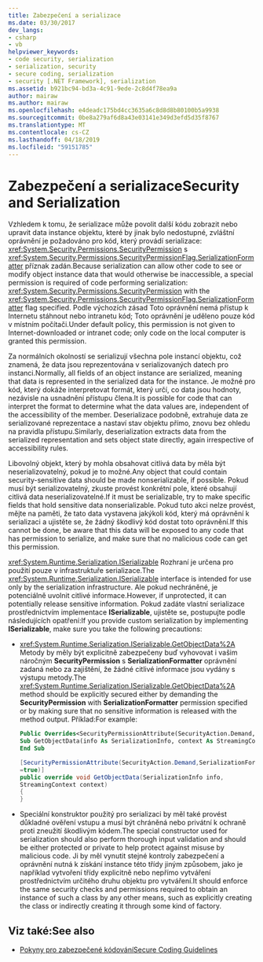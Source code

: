 ```yaml
---
title: Zabezpečení a serializace
ms.date: 03/30/2017
dev_langs:
- csharp
- vb
helpviewer_keywords:
- code security, serialization
- serialization, security
- secure coding, serialization
- security [.NET Framework], serialization
ms.assetid: b921bc94-bd3a-4c91-9ede-2c8d4f78ea9a
author: mairaw
ms.author: mairaw
ms.openlocfilehash: e4deadc175bd4cc3635a6c8d8d8b80100b5a9938
ms.sourcegitcommit: 0be8a279af6d8a43e03141e349d3efd5d35f8767
ms.translationtype: MT
ms.contentlocale: cs-CZ
ms.lasthandoff: 04/18/2019
ms.locfileid: "59151785"
---
```

# <a name="security-and-serialization"></a><span data-ttu-id="d5795-102">Zabezpečení a serializace</span><span class="sxs-lookup"><span data-stu-id="d5795-102">Security and Serialization</span></span>
<span data-ttu-id="d5795-103">Vzhledem k tomu, že serializace může povolit další kódu zobrazit nebo upravit data instance objektu, které by jinak bylo nedostupné, zvláštní oprávnění je požadováno pro kód, který provádí serializace: <xref:System.Security.Permissions.SecurityPermission> s <xref:System.Security.Permissions.SecurityPermissionFlag.SerializationFormatter> příznak zadán.</span><span class="sxs-lookup"><span data-stu-id="d5795-103">Because serialization can allow other code to see or modify object instance data that would otherwise be inaccessible, a special permission is required of code performing serialization: <xref:System.Security.Permissions.SecurityPermission> with the <xref:System.Security.Permissions.SecurityPermissionFlag.SerializationFormatter> flag specified.</span></span> <span data-ttu-id="d5795-104">Podle výchozích zásad Toto oprávnění nemá přístup k Internetu stáhnout nebo intranetu kód; Toto oprávnění je uděleno pouze kód v místním počítači.</span><span class="sxs-lookup"><span data-stu-id="d5795-104">Under default policy, this permission is not given to Internet-downloaded or intranet code; only code on the local computer is granted this permission.</span></span>  
  
 <span data-ttu-id="d5795-105">Za normálních okolností se serializují všechna pole instancí objektu, což znamená, že data jsou reprezentována v serializovaných datech pro instanci.</span><span class="sxs-lookup"><span data-stu-id="d5795-105">Normally, all fields of an object instance are serialized, meaning that data is represented in the serialized data for the instance.</span></span> <span data-ttu-id="d5795-106">Je možné pro kód, který dokáže interpretovat formát, který určí, co data jsou hodnoty, nezávisle na usnadnění přístupu člena.</span><span class="sxs-lookup"><span data-stu-id="d5795-106">It is possible for code that can interpret the format to determine what the data values are, independent of the accessibility of the member.</span></span> <span data-ttu-id="d5795-107">Deserializace podobně, extrahuje data ze serializované reprezentace a nastaví stav objektu přímo, znovu bez ohledu na pravidla přístupu.</span><span class="sxs-lookup"><span data-stu-id="d5795-107">Similarly, deserialization extracts data from the serialized representation and sets object state directly, again irrespective of accessibility rules.</span></span>  
  
 <span data-ttu-id="d5795-108">Libovolný objekt, který by mohla obsahovat citlivá data by měla být neserializovatelný, pokud je to možné.</span><span class="sxs-lookup"><span data-stu-id="d5795-108">Any object that could contain security-sensitive data should be made nonserializable, if possible.</span></span> <span data-ttu-id="d5795-109">Pokud musí být serializovatelný, zkuste provést konkrétní pole, které obsahují citlivá data neserializovatelné.</span><span class="sxs-lookup"><span data-stu-id="d5795-109">If it must be serializable, try to make specific fields that hold sensitive data nonserializable.</span></span> <span data-ttu-id="d5795-110">Pokud tuto akci nelze provést, mějte na paměti, že tato data vystavena jakýkoli kód, který má oprávnění k serializaci a ujistěte se, že žádný škodlivý kód dostat toto oprávnění.</span><span class="sxs-lookup"><span data-stu-id="d5795-110">If this cannot be done, be aware that this data will be exposed to any code that has permission to serialize, and make sure that no malicious code can get this permission.</span></span>  
  
 <span data-ttu-id="d5795-111"><xref:System.Runtime.Serialization.ISerializable> Rozhraní je určena pro použití pouze v infrastruktuře serializace.</span><span class="sxs-lookup"><span data-stu-id="d5795-111">The <xref:System.Runtime.Serialization.ISerializable> interface is intended for use only by the serialization infrastructure.</span></span> <span data-ttu-id="d5795-112">Ale pokud nechráněné, je potenciálně uvolnit citlivé informace.</span><span class="sxs-lookup"><span data-stu-id="d5795-112">However, if unprotected, it can potentially release sensitive information.</span></span> <span data-ttu-id="d5795-113">Pokud zadáte vlastní serializace prostřednictvím implementace **ISerializable**, ujistěte se, postupujte podle následujících opatření:</span><span class="sxs-lookup"><span data-stu-id="d5795-113">If you provide custom serialization by implementing **ISerializable**, make sure you take the following precautions:</span></span>  
  
-   <span data-ttu-id="d5795-114"><xref:System.Runtime.Serialization.ISerializable.GetObjectData%2A> Metody by měly být explicitně zabezpečeny buď vyhovovat i vašim náročným **SecurityPermission** s **SerializationFormatter** oprávnění zadaná nebo za zajištění, že žádné citlivé informace jsou vydány s výstupu metody.</span><span class="sxs-lookup"><span data-stu-id="d5795-114">The <xref:System.Runtime.Serialization.ISerializable.GetObjectData%2A> method should be explicitly secured either by demanding the **SecurityPermission** with **SerializationFormatter** permission specified or by making sure that no sensitive information is released with the method output.</span></span> <span data-ttu-id="d5795-115">Příklad:</span><span class="sxs-lookup"><span data-stu-id="d5795-115">For example:</span></span>  
  
    ```vb  
    Public Overrides<SecurityPermissionAttribute(SecurityAction.Demand, SerializationFormatter := True)>  _  
    Sub GetObjectData(info As SerializationInfo, context As StreamingContext)  
    End Sub  
    ```  
  
    ```csharp  
    [SecurityPermissionAttribute(SecurityAction.Demand,SerializationFormatter   
    =true)]  
    public override void GetObjectData(SerializationInfo info,   
    StreamingContext context)  
    {  
    }  
    ```  
  
-   <span data-ttu-id="d5795-116">Speciální konstruktor použitý pro serializaci by měl také provést důkladné ověření vstupu a musí být chráněná nebo privátní k ochraně proti zneužití škodlivým kódem.</span><span class="sxs-lookup"><span data-stu-id="d5795-116">The special constructor used for serialization should also perform thorough input validation and should be either protected or private to help protect against misuse by malicious code.</span></span> <span data-ttu-id="d5795-117">Ji by měl vynutit stejné kontroly zabezpečení a oprávnění nutná k získání instance této třídy jiným způsobem, jako je například vytvoření třídy explicitně nebo nepřímo vytváření prostřednictvím určitého druhu objektu pro vytváření.</span><span class="sxs-lookup"><span data-stu-id="d5795-117">It should enforce the same security checks and permissions required to obtain an instance of such a class by any other means, such as explicitly creating the class or indirectly creating it through some kind of factory.</span></span>  
  
## <a name="see-also"></a><span data-ttu-id="d5795-118">Viz také:</span><span class="sxs-lookup"><span data-stu-id="d5795-118">See also</span></span>

- [<span data-ttu-id="d5795-119">Pokyny pro zabezpečené kódování</span><span class="sxs-lookup"><span data-stu-id="d5795-119">Secure Coding Guidelines</span></span>](../../../docs/standard/security/secure-coding-guidelines.md)
